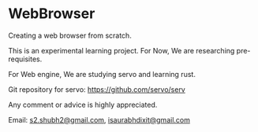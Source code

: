 # WebBrowser
Creating a web browser from scratch.

This is an experimental learning project. For Now, We are researching pre-requisites.

For Web engine, We are studying servo and learning rust.

Git repository for servo:
https://github.com/servo/serv

Any comment or advice is highly appreciated.

Email: s2.shubh2@gmail.com, isaurabhdixit@gmail.com
